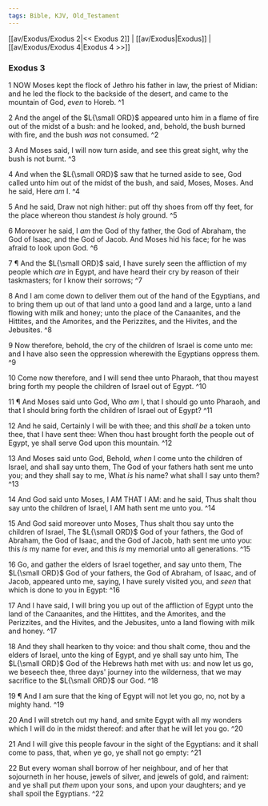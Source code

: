 ```yaml
---
tags: Bible, KJV, Old_Testament
---
```


[[av/Exodus/Exodus 2|<< Exodus 2]] | [[av/Exodus|Exodus]] | [[av/Exodus/Exodus 4|Exodus 4 >>]]

### Exodus 3

1 NOW Moses kept the flock of Jethro his father in law, the priest of Midian: and he led the flock to the backside of the desert, and came to the mountain of God, _even_ to Horeb. ^1

2 And the angel of the $L{\small ORD}$ appeared unto him in a flame of fire out of the midst of a bush: and he looked, and, behold, the bush burned with fire, and the bush _was_ not consumed. ^2

3 And Moses said, I will now turn aside, and see this great sight, why the bush is not burnt. ^3

4 And when the $L{\small ORD}$ saw that he turned aside to see, God called unto him out of the midst of the bush, and said, Moses, Moses. And he said, Here _am_ I. ^4

5 And he said, Draw not nigh hither: put off thy shoes from off thy feet, for the place whereon thou standest _is_ holy ground. ^5

6 Moreover he said, I _am_ the God of thy father, the God of Abraham, the God of Isaac, and the God of Jacob. And Moses hid his face; for he was afraid to look upon God. ^6

7 ¶ And the $L{\small ORD}$ said, I have surely seen the affliction of my people which _are_ in Egypt, and have heard their cry by reason of their taskmasters; for I know their sorrows; ^7

8 And I am come down to deliver them out of the hand of the Egyptians, and to bring them up out of that land unto a good land and a large, unto a land flowing with milk and honey; unto the place of the Canaanites, and the Hittites, and the Amorites, and the Perizzites, and the Hivites, and the Jebusites. ^8

9 Now therefore, behold, the cry of the children of Israel is come unto me: and I have also seen the oppression wherewith the Egyptians oppress them. ^9

10 Come now therefore, and I will send thee unto Pharaoh, that thou mayest bring forth my people the children of Israel out of Egypt. ^10

11 ¶ And Moses said unto God, Who _am_ I, that I should go unto Pharaoh, and that I should bring forth the children of Israel out of Egypt? ^11

12 And he said, Certainly I will be with thee; and this _shall_ _be_ a token unto thee, that I have sent thee: When thou hast brought forth the people out of Egypt, ye shall serve God upon this mountain. ^12

13 And Moses said unto God, Behold, _when_ I come unto the children of Israel, and shall say unto them, The God of your fathers hath sent me unto you; and they shall say to me, What _is_ his name? what shall I say unto them? ^13

14 And God said unto Moses, I AM THAT I AM: and he said, Thus shalt thou say unto the children of Israel, I AM hath sent me unto you. ^14

15 And God said moreover unto Moses, Thus shalt thou say unto the children of Israel, The $L{\small ORD}$ God of your fathers, the God of Abraham, the God of Isaac, and the God of Jacob, hath sent me unto you: this _is_ my name for ever, and this _is_ my memorial unto all generations. ^15

16 Go, and gather the elders of Israel together, and say unto them, The $L{\small ORD}$ God of your fathers, the God of Abraham, of Isaac, and of Jacob, appeared unto me, saying, I have surely visited you, and _seen_ that which is done to you in Egypt: ^16

17 And I have said, I will bring you up out of the affliction of Egypt unto the land of the Canaanites, and the Hittites, and the Amorites, and the Perizzites, and the Hivites, and the Jebusites, unto a land flowing with milk and honey. ^17

18 And they shall hearken to thy voice: and thou shalt come, thou and the elders of Israel, unto the king of Egypt, and ye shall say unto him, The $L{\small ORD}$ God of the Hebrews hath met with us: and now let us go, we beseech thee, three days' journey into the wilderness, that we may sacrifice to the $L{\small ORD}$ our God. ^18

19 ¶ And I am sure that the king of Egypt will not let you go, no, not by a mighty hand. ^19

20 And I will stretch out my hand, and smite Egypt with all my wonders which I will do in the midst thereof: and after that he will let you go. ^20

21 And I will give this people favour in the sight of the Egyptians: and it shall come to pass, that, when ye go, ye shall not go empty: ^21

22 But every woman shall borrow of her neighbour, and of her that sojourneth in her house, jewels of silver, and jewels of gold, and raiment: and ye shall put _them_ upon your sons, and upon your daughters; and ye shall spoil the Egyptians. ^22
